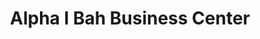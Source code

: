 ---
title: "Alpha I Bah Business Center"
url: /zwedru/alpha-i-bah-business-center/
shop: convenience
---